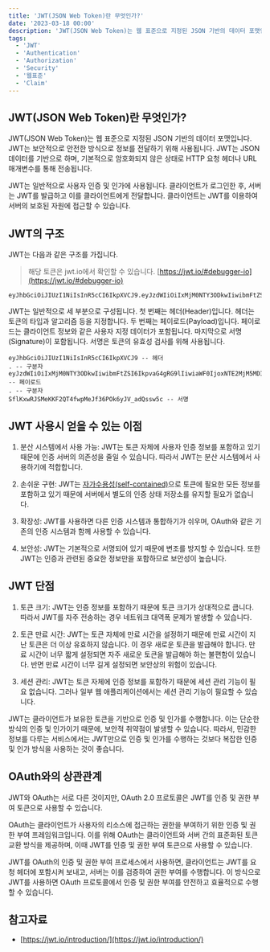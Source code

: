 ```yaml
---
title: 'JWT(JSON Web Token)란 무엇인가?'
date: '2023-03-18 00:00'
description: 'JWT(JSON Web Token)는 웹 표준으로 지정된 JSON 기반의 데이터 포맷입니다. JWT는 보안적으로 안전한 방식으로 정보를 전달하기 위해 사용됩니다. JWT는 JSON 데이터를 기반으로 하며, 기본적으로 암호화되지 않은 상태로 HTTP 요청 헤더나 URL 매개변수를 통해 전송됩니다.'
tags:
  - 'JWT'
  - 'Authentication'
  - 'Authorization'
  - 'Security'
  - '웹표준'
  - 'Claim'
---
```


## JWT(JSON Web Token)란 무엇인가?

JWT(JSON Web Token)는 웹 표준으로 지정된 JSON 기반의 데이터 포맷입니다. JWT는 보안적으로 안전한 방식으로 정보를 전달하기 위해 사용됩니다. JWT는 JSON 데이터를 기반으로 하며, 기본적으로 암호화되지 않은 상태로 HTTP 요청 헤더나 URL 매개변수를 통해 전송됩니다.

JWT는 일반적으로 사용자 인증 및 인가에 사용됩니다. 클라이언트가 로그인한 후, 서버는 JWT를 발급하고 이를 클라이언트에게 전달합니다. 클라이언트는 JWT를 이용하여 서버의 보호된 자원에 접근할 수 있습니다.

## JWT의 구조

JWT는 다음과 같은 구조를 가집니다.

> 해당 토큰은 jwt.io에서 확인할 수 있습니다. [https://jwt.io/#debugger-io](https://jwt.io/#debugger-io)

```
eyJhbGciOiJIUzI1NiIsInR5cCI6IkpXVCJ9.eyJzdWIiOiIxMjM0NTY3ODkwIiwibmFtZSI6IkpvaG4gRG9lIiwiaWF0IjoxNTE2MjM5MDIyfQ.SflKxwRJSMeKKF2QT4fwpMeJf36POk6yJV_adQssw5c
```

JWT는 일반적으로 세 부분으로 구성됩니다. 첫 번째는 헤더(Header)입니다. 헤더는 토큰의 타입과 알고리즘 등을 지정합니다. 두 번째는 페이로드(Payload)입니다. 페이로드는 클라이언트 정보와 같은 사용자 지정 데이터가 포함됩니다. 마지막으로 서명(Signature)이 포함됩니다. 서명은 토큰의 유효성 검사를 위해 사용됩니다.

```
eyJhbGciOiJIUzI1NiIsInR5cCI6IkpXVCJ9 -- 헤더
. -- 구분자
eyJzdWIiOiIxMjM0NTY3ODkwIiwibmFtZSI6IkpvaG4gRG9lIiwiaWF0IjoxNTE2MjM5MDIyfQ -- 페이로드
. -- 구분자
SflKxwRJSMeKKF2QT4fwpMeJf36POk6yJV_adQssw5c -- 서명
```

## JWT 사용시 얻을 수 있는 이점

1. 분산 시스템에서 사용 가능: JWT는 토큰 자체에 사용자 인증 정보를 포함하고 있기 때문에 인증 서버의 의존성을 줄일 수 있습니다. 따라서 JWT는 분산 시스템에서 사용하기에 적합합니다.

2. 손쉬운 구현: JWT는 [자가수용성(self-contained)](자가수용성의-개념)으로 토큰에 필요한 모든 정보를 포함하고 있기 때문에 서버에서 별도의 인증 상태 저장소를 유지할 필요가 없습니다.

3. 확장성: JWT를 사용하면 다른 인증 시스템과 통합하기가 쉬우며, OAuth와 같은 기존의 인증 시스템과 함께 사용할 수 있습니다.

4. 보안성: JWT는 기본적으로 서명되어 있기 때문에 변조를 방지할 수 있습니다. 또한 JWT는 인증과 관련된 중요한 정보만을 포함하므로 보안성이 높습니다.

## JWT 단점

1. 토큰 크기: JWT는 인증 정보를 포함하기 때문에 토큰 크기가 상대적으로 큽니다. 따라서 JWT를 자주 전송하는 경우 네트워크 대역폭 문제가 발생할 수 있습니다.

2. 토큰 만료 시간: JWT는 토큰 자체에 만료 시간을 설정하기 때문에 만료 시간이 지난 토큰은 더 이상 유효하지 않습니다. 이 경우 새로운 토큰을 발급해야 합니다. 만료 시간이 너무 짧게 설정되면 자주 새로운 토큰을 발급해야 하는 불편함이 있습니다. 반면 만료 시간이 너무 길게 설정되면 보안상의 위험이 있습니다.

3. 세션 관리: JWT는 토큰 자체에 인증 정보를 포함하기 때문에 세션 관리 기능이 필요 없습니다. 그러나 일부 웹 애플리케이션에서는 세션 관리 기능이 필요할 수 있습니다.

JWT는 클라이언트가 보유한 토큰을 기반으로 인증 및 인가를 수행합니다. 이는 단순한 방식의 인증 및 인가이기 때문에, 보안적 취약점이 발생할 수 있습니다. 따라서, 민감한 정보를 다루는 서비스에서는 JWT만으로 인증 및 인가를 수행하는 것보다 복잡한 인증 및 인가 방식을 사용하는 것이 좋습니다.

## OAuth와의 상관관계

JWT와 OAuth는 서로 다른 것이지만, OAuth 2.0 프로토콜은 JWT를 인증 및 권한 부여 토큰으로 사용할 수 있습니다.

OAuth는 클라이언트가 사용자의 리소스에 접근하는 권한을 부여하기 위한 인증 및 권한 부여 프레임워크입니다. 이를 위해 OAuth는 클라이언트와 서버 간의 표준화된 토큰 교환 방식을 제공하며, 이때 JWT를 인증 및 권한 부여 토큰으로 사용할 수 있습니다.

JWT를 OAuth의 인증 및 권한 부여 프로세스에서 사용하면, 클라이언트는 JWT를 요청 헤더에 포함시켜 보내고, 서버는 이를 검증하여 권한 부여를 수행합니다. 이 방식으로 JWT를 사용하면 OAuth 프로토콜에서 인증 및 권한 부여를 안전하고 효율적으로 수행할 수 있습니다.

## 참고자료

- [https://jwt.io/introduction/](https://jwt.io/introduction/)
